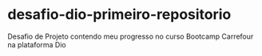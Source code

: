 # desafio-dio-primeiro-repositorio
Desafio  de Projeto contendo meu progresso no curso Bootcamp Carrefour na plataforma Dio
